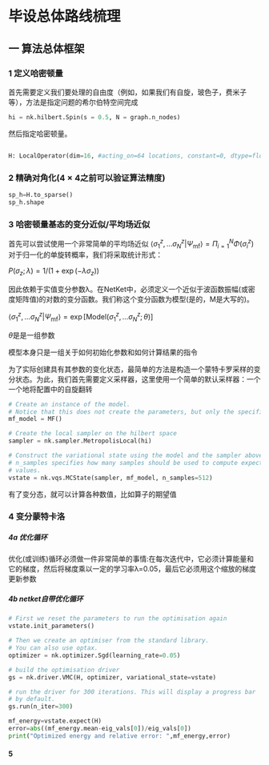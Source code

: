 # 毕设总体路线梳理

## 一 算法总体框架

### 1 定义哈密顿量

首先需要定义我们要处理的自由度（例如，如果我们有自旋，玻色子，费米子等），方法是指定问题的希尔伯特空间完成

```python
hi = nk.hilbert.Spin(s = 0.5, N = graph.n_nodes)
```

然后指定哈密顿量。

```python

H: LocalOperator(dim=16, #acting_on=64 locations, constant=0, dtype=float64)
```

### 2 精确对角化($4\times4$之前可以验证算法精度)

```python
sp_h=H.to_sparse()
sp_h.shape
```

### 3 哈密顿量基态的变分近似/平均场近似

首先可以尝试使用一个非常简单的平均场近似
$\langle \sigma^{z}_1,\dots \sigma^{z}_N| \Psi_{\mathrm{mf}} \rangle = \Pi_{i=1}^{N} \Phi(\sigma^{z}_i)$
对于归一化的单旋转概率，我们将采取统计形式：

$P(\sigma_z; \lambda) = 1/(1+\exp(-\lambda \sigma_z))$

因此依赖于实值变分参数λ。在NetKet中，必须定义一个近似于波函数振幅(或密度矩阵值)的对数的变分函数。我们称这个变分函数为模型(是的，M是大写的)。

$\langle \sigma^{z}_1,\dots \sigma^{z}_N| \Psi_{\mathrm{mf}} \rangle = \exp\left[\mathrm{Model}(\sigma^{z}_1,\dots \sigma^{z}_N ; \theta ) \right]$

$\theta$是是一组参数

模型本身只是一组关于如何初始化参数和如何计算结果的指令

为了实际创建具有其参数的变化状态，最简单的方法是构造一个蒙特卡罗采样的变分状态。为此，我们首先需要定义采样器，这里使用一个简单的默认采样器：一个一个地将配置中的自旋翻转

```python
# Create an instance of the model. 
# Notice that this does not create the parameters, but only the specification of how the model is constructed and acts upon inputs/.
mf_model = MF()

# Create the local sampler on the hilbert space
sampler = nk.sampler.MetropolisLocal(hi)

# Construct the variational state using the model and the sampler above.
# n_samples specifies how many samples should be used to compute expectation
# values.
vstate = nk.vqs.MCState(sampler, mf_model, n_samples=512)
```

有了变分态，就可以计算各种数值，比如算子的期望值

### 4 变分蒙特卡洛

##### 4a 优化循环 

优化(或训练)循环必须做一件非常简单的事情:在每次迭代中，它必须计算能量和它的梯度，然后将梯度乘以一定的学习率λ=0.05，最后它必须用这个缩放的梯度更新参数

##### 4b netket自带优化循环

```python
# First we reset the parameters to run the optimisation again
vstate.init_parameters()

# Then we create an optimiser from the standard library.
# You can also use optax.
optimizer = nk.optimizer.Sgd(learning_rate=0.05)

# build the optimisation driver
gs = nk.driver.VMC(H, optimizer, variational_state=vstate)

# run the driver for 300 iterations. This will display a progress bar
# by default.
gs.run(n_iter=300)

mf_energy=vstate.expect(H)
error=abs((mf_energy.mean-eig_vals[0])/eig_vals[0])
print("Optimized energy and relative error: ",mf_energy,error)
```

#### 5 